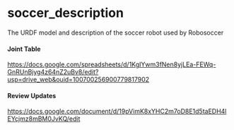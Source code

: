 # soccer_description
The URDF model and description of the soccer robot used by Robosoccer

#### Joint Table
https://docs.google.com/spreadsheets/d/1KgIYwm3fNen8yjLEa-FEWq-GnRUnBjyg4z64nZ2uBv8/edit?usp=drive_web&ouid=100700256900779817902

#### Review Updates
https://docs.google.com/document/d/19pVimK8xYHC2m7oD8E1d5taEDH4lEYcjmz8mBM0JvKQ/edit
